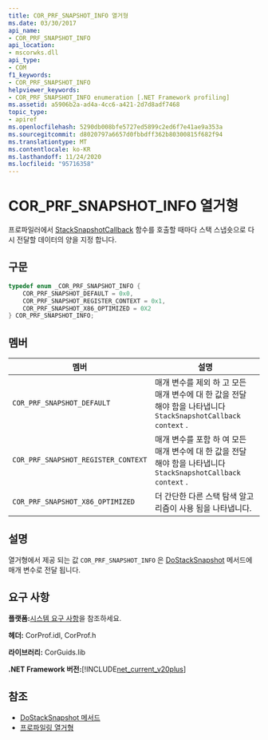 ```yaml
---
title: COR_PRF_SNAPSHOT_INFO 열거형
ms.date: 03/30/2017
api_name:
- COR_PRF_SNAPSHOT_INFO
api_location:
- mscorwks.dll
api_type:
- COM
f1_keywords:
- COR_PRF_SNAPSHOT_INFO
helpviewer_keywords:
- COR_PRF_SNAPSHOT_INFO enumeration [.NET Framework profiling]
ms.assetid: a5906b2a-ad4a-4cc6-a421-2d7d8adf7468
topic_type:
- apiref
ms.openlocfilehash: 5290db008bfe5727ed5899c2ed6f7e41ae9a353a
ms.sourcegitcommit: d8020797a6657d0fbbdff362b80300815f682f94
ms.translationtype: MT
ms.contentlocale: ko-KR
ms.lasthandoff: 11/24/2020
ms.locfileid: "95716358"
---
```

# <a name="cor_prf_snapshot_info-enumeration"></a>COR_PRF_SNAPSHOT_INFO 열거형

프로파일러에서 [StackSnapshotCallback](stacksnapshotcallback-function.md) 함수를 호출할 때마다 스택 스냅숏으로 다시 전달할 데이터의 양을 지정 합니다.  
  
## <a name="syntax"></a>구문  
  
```cpp  
typedef enum _COR_PRF_SNAPSHOT_INFO {  
    COR_PRF_SNAPSHOT_DEFAULT = 0x0,  
    COR_PRF_SNAPSHOT_REGISTER_CONTEXT = 0x1,  
    COR_PRF_SNAPSHOT_X86_OPTIMIZED = 0X2  
} COR_PRF_SNAPSHOT_INFO;  
```  
  
## <a name="members"></a>멤버  
  
|멤버|설명|  
|-------------|-----------------|  
|`COR_PRF_SNAPSHOT_DEFAULT`|매개 변수를 제외 하 고 모든 매개 변수에 대 한 값을 전달 해야 함을 나타냅니다 `StackSnapshotCallback` `context` .|  
|`COR_PRF_SNAPSHOT_REGISTER_CONTEXT`|매개 변수를 포함 하 여 모든 매개 변수에 대 한 값을 전달 해야 함을 나타냅니다 `StackSnapshotCallback` `context` .|  
|`COR_PRF_SNAPSHOT_X86_OPTIMIZED`|더 간단한 다른 스택 탐색 알고리즘이 사용 됨을 나타냅니다.|  
  
## <a name="remarks"></a>설명  

 열거형에서 제공 되는 값 `COR_PRF_SNAPSHOT_INFO` 은 [DoStackSnapshot](icorprofilerinfo2-dostacksnapshot-method.md) 메서드에 매개 변수로 전달 됩니다.  
  
## <a name="requirements"></a>요구 사항  

 **플랫폼:**[시스템 요구 사항](../../get-started/system-requirements.md)을 참조하세요.  
  
 **헤더:** CorProf.idl, CorProf.h  
  
 **라이브러리:** CorGuids.lib  
  
 **.NET Framework 버전:**[!INCLUDE[net_current_v20plus](../../../../includes/net-current-v20plus-md.md)]  
  
## <a name="see-also"></a>참조

- [DoStackSnapshot 메서드](icorprofilerinfo2-dostacksnapshot-method.md)
- [프로파일링 열거형](profiling-enumerations.md)
